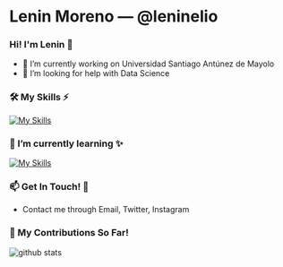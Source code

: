 # Lenin Moreno &mdash; @leninelio

### Hi! I'm Lenin 👋

- 🔭 I’m currently working on Universidad Santiago Antúnez de Mayolo
- 👯 I’m looking for help with Data Science

### 🛠 My Skills ⚡
[![My Skills](https://skillicons.dev/icons?i=html,css,js,java,py,mysql,linux,git)](https://www.github.com/leninelio)

<!-- iconos obtenidos de: https://github.com/tandpfun/skill-icons#readme -->

### 🤔 I’m currently learning ✨
[![My Skills](https://skillicons.dev/icons?i=selenium,docker,nginx,gcp,sqlite,aws)]()


### 📫 Get In Touch! 📮
- Contact me through Email, Twitter, Instagram

<!--
**LeninElio/leninelio** is a ✨ _special_ ✨ repository because its `README.md` (this file) appears on your GitHub profile.

Here are some ideas to get you started:

- 🔭 I’m currently working on ...
- 🌱 I’m currently learning ...
- 👯 I’m looking to collaborate on ...
- 🤔 I’m looking for help with ...
- 💬 Ask me about ...
- 📫 How to reach me: ...
- 😄 Pronouns: ...
- ⚡ Fun fact: ...
-->
### 🌱 My Contributions So Far!
![github stats](https://github-readme-stats.vercel.app/api?username=leninelio&show_icons=true&theme=onedark)

<!-- ### 🌱 Beta!
[![Top Langs](https://github-readme-stats.vercel.app/api/top-langs/?username=leninelio&layout=compact)](https://github.com/leninelio/code_challenges_resolved) -->

